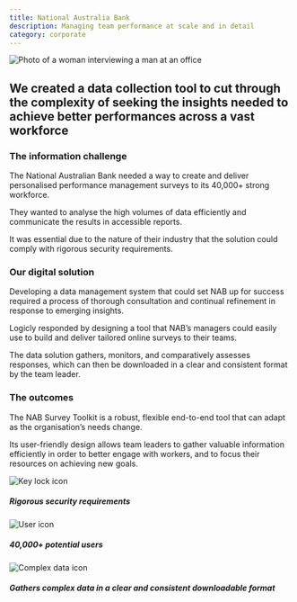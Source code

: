 ```yaml
---
title: National Australia Bank
description: Managing team performance at scale and in detail
category: corporate
---
```

<div class="grid grid-cols-12 gap-0 lg:gap-8">

<div class="col-span-12 project-images">
    <img src="/Projects/Images/14_National_Australia_Bank/National-Australia-Bank-coworkers-meeting.jpg" alt="Photo of a woman interviewing a man at an office" />
</div>


<div class="col-span-12 lg:col-span-9 project-text lg:order-last">
<div>

## We created a data collection tool to cut through the complexity of seeking the insights needed to achieve better performances across a vast workforce

### The information challenge
The National Australian Bank needed a way to create and deliver personalised performance management surveys to its 40,000+ strong workforce.

They wanted to analyse the high volumes of data efficiently and communicate the results in accessible reports.

It was essential due to the nature of their industry that the solution could comply with rigorous security requirements.

### Our digital solution
Developing a data management system that could set NAB up for success required a process of thorough consultation and continual refinement in response to emerging insights.

Logicly responded by designing a tool that NAB’s managers could easily use to build and deliver tailored online surveys to their teams.

The data solution gathers, monitors, and comparatively assesses responses, which can then be downloaded in a clear and consistent format by the team leader.

### The outcomes
The NAB Survey Toolkit is a robust, flexible end-to-end tool that can adapt as the organisation’s needs change.

Its user-friendly design allows team leaders to gather valuable information efficiently in order to better engage with workers, and to focus their resources on achieving new goals.

</div>
</div>


<div class="col-span-12 lg:col-span-3 icons-sidebar">
<div>
<img src="/Projects/Icons/14_National_Australia_Bank/Rigorous_security_requirements.svg" alt="Key lock icon" />

##### Rigorous security requirements
</div>

<div>
<img src="/Projects/Icons/14_National_Australia_Bank/40000_potential_users.svg" alt="User icon" />

##### 40,000+ potential users
</div>

<div class="icons-sidebar-last">
<img src="/Projects/Icons/14_National_Australia_Bank/Gathers_complex_data_in_a_clear_and_consistent_downloadable_format.svg" alt="Complex data  icon" />

##### Gathers complex data in a clear and consistent downloadable format
</div>
</div>

</div>

